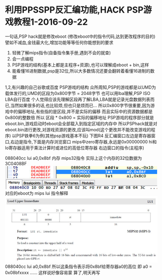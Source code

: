 ﻿# 利用PPSSPP反汇编功能,HACK PSP游戏教程1-2016-09-22
一句话,PSP hack就是修改eboot
(修改eboot中的指令代码,达到更改程序的目的)
譬如不减血,金钱最大化,增加功能等等任何你能想到的要求
1. 轻微了解mips指令(自备指令集手册,遇到不会的就查)
2. 会一点编程
3. PSP游戏的结构(基本上都是主程序+资源),也可以理解成eboot + bin,这样
4. 能看懂16进制数据,psp是32位,所以大多数情况还要会翻转着看懂16进制的数据

1,2,有兴趣的自己谷歌或百度
PSP游戏的结构
众所周知,PSP的游戏都是以UMD为载体发行的,UMD的区段为0x800字节 = 2048字节
也可以用lba理解,PSP ISO LBA自行百度
个人觉得应该先理解区段再了解LBA,LBA就是记录光盘数据列表而已,当然如果很多的话,也比较烦,但也只是烦而已...
所以0x800字节很重要,因为游戏中的偏移地址,有些指的是区段,并不是实际的偏移
而且实际中的资源数据都是0x800的整数倍
所以
区段 * 0x800 = 实际的偏移地址
PSP游戏的程序部分就是eboot.bin,游戏启动时eboot会全部载入到指定区域的内存中
所以PSPhack就是对eboot.bin进行更改,对游戏资源的更改,应该叫mod(这个更改并不能改变游戏的程序)
以PSP铁拳6为例(其他psp游戏基本不玩)
下图R4 反汇编窗口左边是寄存器窗口,右边是指令,下面是内存浏览窗口
mips中zero寄存器,永远是0x00000000
hi和lo寄存器适用于乘法计算时或进位的高低位寄存器
右边窗口的指令(主程序)

088040cc lui a0,0x8bf
内存 mips32指令
实际上这个内存的32位数据为3C0408BF
![Alt text](image.png)
对应的eboot为
mips lui 指令解释
![Alt text](image-1.png)
088040cc lui a0,0x8bf
所以这条指令表示将0x8bf给寄存器a0的高位
即 a0 = 0x08bfxxxx
......
这样说好像容易蒙
算了,明天再写
